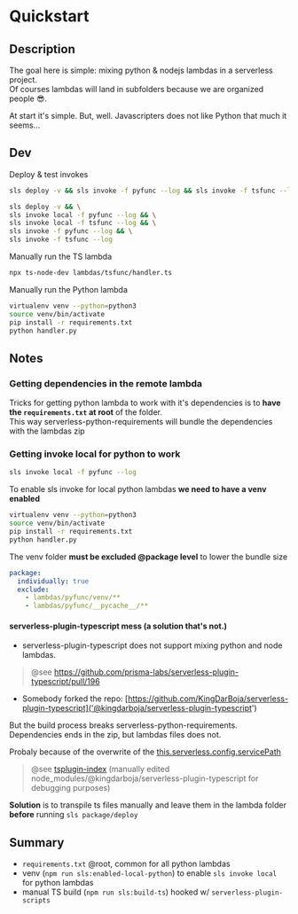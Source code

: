 # Quickstart

## Description

The goal here is simple: mixing python & nodejs lambdas in a serverless project.  
Of courses lambdas will land in subfolders because we are organized people 😎.

At start it's simple. But, well. Javascripters does not like Python that much it seems...

## Dev

Deploy & test invokes

```sh
sls deploy -v && sls invoke -f pyfunc --log && sls invoke -f tsfunc --log

sls deploy -v && \
sls invoke local -f pyfunc --log && \
sls invoke local -f tsfunc --log && \
sls invoke -f pyfunc --log && \
sls invoke -f tsfunc --log
```

Manually run the TS lambda

```sh
npx ts-node-dev lambdas/tsfunc/handler.ts
```

Manually run the Python lambda

```sh
virtualenv venv --python=python3
source venv/bin/activate
pip install -r requirements.txt
python handler.py
```

## Notes

### Getting dependencies in the remote lambda

Tricks for getting python lambda to work with it's dependencies is to **have the `requirements.txt` at root** of the folder.  
This way serverless-python-requirements will bundle the dependencies with the lambdas zip

### Getting invoke local for python to work

```sh
sls invoke local -f pyfunc --log
```

To enable sls invoke for local python lambdas **we need to have a venv enabled**

```sh
virtualenv venv --python=python3
source venv/bin/activate
pip install -r requirements.txt
python handler.py
```

The venv folder **must be excluded @package level** to lower the bundle size

```yaml
package:
  individually: true
  exclude:
    - lambdas/pyfunc/venv/**
    - lambdas/pyfunc/__pycache__/**
```

#### serverless-plugin-typescript mess (a solution that's not.)

- serverless-plugin-typescript does not support mixing python and node lambdas.  

> @see https://github.com/prisma-labs/serverless-plugin-typescript/pull/196  

- Somebody forked the repo: [https://github.com/KingDarBoja/serverless-plugin-typescript]('@kingdarboja/serverless-plugin-typescript')

But the build process breaks serverless-python-requirements. Dependencies ends in the zip, but lambdas files does not.

Probaly because of the overwrite of the [this.serverless.config.servicePath](https://github.com/KingDarBoja/serverless-plugin-typescript/blob/master/src/index.ts#L173)

> @see [tsplugin-index](./tsplugin-index) (manually edited node_modules/@kingdarboja/serverless-plugin-typescript for debugging purposes)

**Solution** is to transpile ts files manually and leave them in the lambda folder **before** running `sls package/deploy`

## Summary

- `requirements.txt` @root, common for all python lambdas
- venv (`npm run sls:enabled-local-python`) to enable `sls invoke local` for python lambdas
- manual TS build (`npm run sls:build-ts`) hooked w/ `serverless-plugin-scripts`